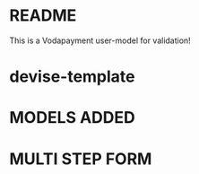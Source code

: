 # README

This is a Vodapayment user-model for validation!
# devise-template
# MODELS ADDED
# MULTI STEP FORM


